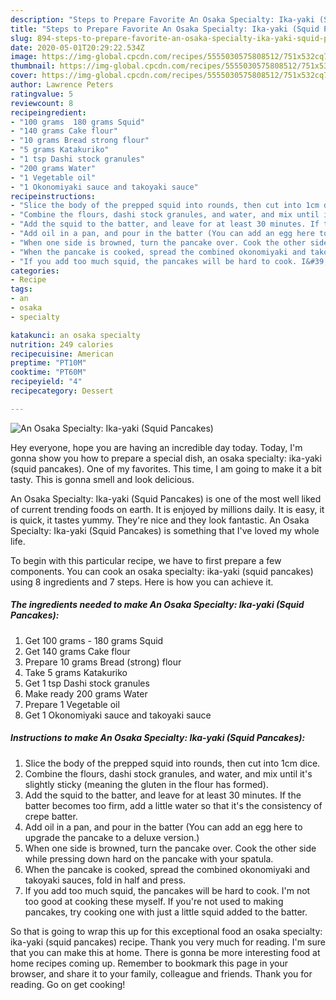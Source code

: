 ```yaml
---
description: "Steps to Prepare Favorite An Osaka Specialty: Ika-yaki (Squid Pancakes)"
title: "Steps to Prepare Favorite An Osaka Specialty: Ika-yaki (Squid Pancakes)"
slug: 894-steps-to-prepare-favorite-an-osaka-specialty-ika-yaki-squid-pancakes
date: 2020-05-01T20:29:22.534Z
image: https://img-global.cpcdn.com/recipes/5555030575808512/751x532cq70/an-osaka-specialty-ika-yaki-squid-pancakes-recipe-main-photo.jpg
thumbnail: https://img-global.cpcdn.com/recipes/5555030575808512/751x532cq70/an-osaka-specialty-ika-yaki-squid-pancakes-recipe-main-photo.jpg
cover: https://img-global.cpcdn.com/recipes/5555030575808512/751x532cq70/an-osaka-specialty-ika-yaki-squid-pancakes-recipe-main-photo.jpg
author: Lawrence Peters
ratingvalue: 5
reviewcount: 8
recipeingredient:
- "100 grams  180 grams Squid"
- "140 grams Cake flour"
- "10 grams Bread strong flour"
- "5 grams Katakuriko"
- "1 tsp Dashi stock granules"
- "200 grams Water"
- "1 Vegetable oil"
- "1 Okonomiyaki sauce and takoyaki sauce"
recipeinstructions:
- "Slice the body of the prepped squid into rounds, then cut into 1cm dice."
- "Combine the flours, dashi stock granules, and water, and mix until it&#39;s slightly sticky (meaning the gluten in the flour has formed)."
- "Add the squid to the batter, and leave for at least 30 minutes. If the batter becomes too firm, add a little water so that it&#39;s the consistency of crepe batter."
- "Add oil in a pan, and pour in the batter (You can add an egg here to upgrade the pancake to a deluxe version.)"
- "When one side is browned, turn the pancake over. Cook the other side while pressing down hard on the pancake with your spatula."
- "When the pancake is cooked, spread the combined okonomiyaki and takoyaki sauces, fold in half and press."
- "If you add too much squid, the pancakes will be hard to cook. I&#39;m not too good at cooking these myself. If you&#39;re not used to making  pancakes, try cooking one with just a little squid added to the batter."
categories:
- Recipe
tags:
- an
- osaka
- specialty

katakunci: an osaka specialty 
nutrition: 249 calories
recipecuisine: American
preptime: "PT10M"
cooktime: "PT60M"
recipeyield: "4"
recipecategory: Dessert

---
```



![An Osaka Specialty: Ika-yaki (Squid Pancakes)](https://img-global.cpcdn.com/recipes/5555030575808512/751x532cq70/an-osaka-specialty-ika-yaki-squid-pancakes-recipe-main-photo.jpg)

Hey everyone, hope you are having an incredible day today. Today, I'm gonna show you how to prepare a special dish, an osaka specialty: ika-yaki (squid pancakes). One of my favorites. This time, I am going to make it a bit tasty. This is gonna smell and look delicious.

An Osaka Specialty: Ika-yaki (Squid Pancakes) is one of the most well liked of current trending foods on earth. It is enjoyed by millions daily. It is easy, it is quick, it tastes yummy. They're nice and they look fantastic. An Osaka Specialty: Ika-yaki (Squid Pancakes) is something that I've loved my whole life.




To begin with this particular recipe, we have to first prepare a few components. You can cook an osaka specialty: ika-yaki (squid pancakes) using 8 ingredients and 7 steps. Here is how you can achieve it.

<!--inarticleads1-->

##### The ingredients needed to make An Osaka Specialty: Ika-yaki (Squid Pancakes):

1. Get 100 grams - 180 grams Squid
1. Get 140 grams Cake flour
1. Prepare 10 grams Bread (strong) flour
1. Take 5 grams Katakuriko
1. Get 1 tsp Dashi stock granules
1. Make ready 200 grams Water
1. Prepare 1 Vegetable oil
1. Get 1 Okonomiyaki sauce and takoyaki sauce




<!--inarticleads2-->

##### Instructions to make An Osaka Specialty: Ika-yaki (Squid Pancakes):

1. Slice the body of the prepped squid into rounds, then cut into 1cm dice.
1. Combine the flours, dashi stock granules, and water, and mix until it&#39;s slightly sticky (meaning the gluten in the flour has formed).
1. Add the squid to the batter, and leave for at least 30 minutes. If the batter becomes too firm, add a little water so that it&#39;s the consistency of crepe batter.
1. Add oil in a pan, and pour in the batter (You can add an egg here to upgrade the pancake to a deluxe version.)
1. When one side is browned, turn the pancake over. Cook the other side while pressing down hard on the pancake with your spatula.
1. When the pancake is cooked, spread the combined okonomiyaki and takoyaki sauces, fold in half and press.
1. If you add too much squid, the pancakes will be hard to cook. I&#39;m not too good at cooking these myself. If you&#39;re not used to making  pancakes, try cooking one with just a little squid added to the batter.




So that is going to wrap this up for this exceptional food an osaka specialty: ika-yaki (squid pancakes) recipe. Thank you very much for reading. I'm sure that you can make this at home. There is gonna be more interesting food at home recipes coming up. Remember to bookmark this page in your browser, and share it to your family, colleague and friends. Thank you for reading. Go on get cooking!
